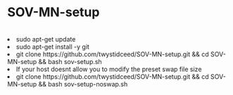 # SOV-MN-setup
<br>
<li>sudo apt-get update
<li>sudo apt-get install -y git
<li>git clone https://github.com/twystidceed/SOV-MN-setup.git && cd SOV-MN-setup && bash sov-setup.sh
<br>
<li> If your host doesnt allow you to modify the preset swap file size
<li>git clone https://github.com/twystidceed/SOV-MN-setup.git && cd SOV-MN-setup && bash sov-setup-noswap.sh
